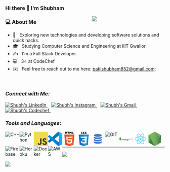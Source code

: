 ### Hi there 👋 I'm Shubham


<img align='right' src="https://media.giphy.com/media/M9gbBd9nbDrOTu1Mqx/giphy.gif" width="230">

### 💻 About Me

- 🤔 &nbsp; Exploring new technologies and developing software solutions and quick hacks.
- 🎓 &nbsp; Studying Computer Science and Engineering at IIIT Gwalior.
- ✍️ &nbsp; I'm a Full Stack Developer.
- 💻 &nbsp; 3⭐️ at CodeChef
- ✉️ &nbsp; Feel free to reach out to me here: <patilshubham852@gmail.com>;
<br/>

<h3><i><b>Connect with Me:</b></i></h3>
<p align="left">
<a href="https://www.linkedin.com/in/shubham-patil-596175191/" target="blank">
  <img alt="Shubh's LinkedIn" width="35px" src="https://image.flaticon.com/icons/svg/2111/2111465.svg" />
</a> &nbsp;&nbsp;
  
<a href="https://www.instagram.com/shubham_2402/" target="blank">
  <img alt="Shubh's Instagram" width="35px" src="https://image.flaticon.com/icons/svg/2111/2111421.svg" />
</a> &nbsp;&nbsp;
  
<a href="mailto:patilshubham852@gmail.com" target="blank">
  <img alt="Shubh's Gmail" width="35px" src="https://cdn-icons-png.flaticon.com/512/732/732200.png" />
</a> &nbsp;&nbsp;
 
 <a href="https://www.codechef.com/users/shubh_2402" target="blank">
  <img alt="Shubh's Codechef" width="35px" src="https://icons-for-free.com/iconfiles/png/512/codechef-1324440139527402917.png" />
</a> &nbsp;&nbsp;
  
</p>

<h3><i><b>Tools and Languages:</b></i></h3>
   
  <img align="left" width="45px" alt="C++" src="https://upload.wikimedia.org/wikipedia/commons/thumb/1/18/ISO_C%2B%2B_Logo.svg/306px-ISO_C%2B%2B_Logo.svg.png">
  <img   align="left" width="45px" alt="Python" src="https://cdn3.iconfinder.com/data/icons/logos-and-brands-adobe/512/267_Python-512.png">
  <img align="left" alt="JavaScript" width="45px" src="https://raw.githubusercontent.com/github/explore/80688e429a7d4ef2fca1e82350fe8e3517d3494d/topics/javascript/javascript.png" />
  <img align="left" alt="Visual Studio Code" width="45px" src="https://raw.githubusercontent.com/github/explore/80688e429a7d4ef2fca1e82350fe8e3517d3494d/topics/visual-studio-code/visual-studio-code.png" />
  
  <img align="left" alt="HTML5" width="45px" src="https://raw.githubusercontent.com/github/explore/80688e429a7d4ef2fca1e82350fe8e3517d3494d/topics/html/html.png" />
  
  <img align="left" alt="CSS3" width="45px" src="https://raw.githubusercontent.com/github/explore/80688e429a7d4ef2fca1e82350fe8e3517d3494d/topics/css/css.png" />
  
  <img align="left" alt="SQL" width="45px" src="https://raw.githubusercontent.com/github/explore/80688e429a7d4ef2fca1e82350fe8e3517d3494d/topics/sql/sql.png" />
  
  <img align="left" alt="GIT" width="45px" src="https://git-scm.com/images/logos/downloads/Git-Icon-1788C.png">
  
   <img align="left" alt="Mongodb" width="45px" src="https://raw.githubusercontent.com/github/explore/80688e429a7d4ef2fca1e82350fe8e3517d3494d/topics/mongodb/mongodb.png" />
   
   <img align="left" alt="React" width="45px" src="https://raw.githubusercontent.com/github/explore/80688e429a7d4ef2fca1e82350fe8e3517d3494d/topics/react/react.png" />
   
   <img align="left" alt="Nodejs" width="45px" src="https://raw.githubusercontent.com/github/explore/80688e429a7d4ef2fca1e82350fe8e3517d3494d/topics/nodejs/nodejs.png" />
   
   <img align="left" alt="Firebase" width="45px" src="https://cdn4.iconfinder.com/data/icons/google-i-o-2016/512/google_firebase-2-512.png">
   
   <img align="left" alt="Heroku" width="45px" src="https://img.icons8.com/color/452/heroku.png">
   
   <img align="left" alt="Docker" width="45px" src="https://www.docker.com/sites/default/files/d8/styles/role_icon/public/2019-07/Moby-logo.png?itok=sYH_JEaJ">
   
   <img align="left" alt="AWS" width="45px" src="https://www.logo.wine/a/logo/Amazon_Web_Services/Amazon_Web_Services-Logo.wine.svg">
   <br><br>
   
<hr>
 <p >
<img align="left" src="https://github-readme-stats.vercel.app/api?username=Shubh-2402&show_icons=true">
</p>
<br>
<p align>
	  <img src="https://github-readme-streak-stats.herokuapp.com/?user=Shubh-2402&ring=5094F0" />
</p>
    



